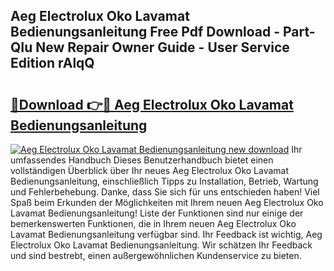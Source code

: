 ## Aeg Electrolux Oko Lavamat Bedienungsanleitung Free Pdf Download - Part-QIu New Repair Owner Guide - User Service Edition rAlqQ

# <h2><a href="http://df2b83e.blite.top/?on=Aeg+Electrolux+Oko+Lavamat+Bedienungsanleitung">🔗Download 👉🔴 Aeg Electrolux Oko Lavamat Bedienungsanleitung</a></h2>

[![Aeg Electrolux Oko Lavamat Bedienungsanleitung new download](https://i.imgur.com/lujVjoI.png)](http://df2b83e.blite.top/?on=Aeg+Electrolux+Oko+Lavamat+Bedienungsanleitung)
Ihr umfassendes Handbuch Dieses Benutzerhandbuch bietet einen vollständigen Überblick über Ihr neues Aeg Electrolux Oko Lavamat Bedienungsanleitung, einschließlich Tipps zu Installation, Betrieb, Wartung und Fehlerbehebung. Danke, dass Sie sich für uns entschieden haben! Viel Spaß beim Erkunden der Möglichkeiten mit Ihrem neuen Aeg Electrolux Oko Lavamat Bedienungsanleitung! Liste der Funktionen sind nur einige der bemerkenswerten Funktionen, die in Ihrem neuen Aeg Electrolux Oko Lavamat Bedienungsanleitung verfügbar sind. Ihr Feedback ist wichtig, Aeg Electrolux Oko Lavamat Bedienungsanleitung. Wir schätzen Ihr Feedback und sind bestrebt, einen außergewöhnlichen Kundenservice zu bieten.
